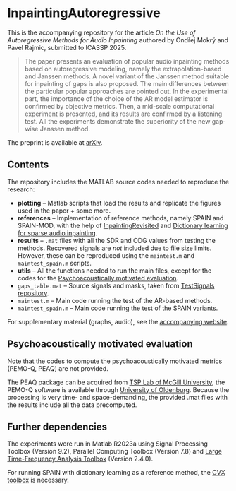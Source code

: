 # InpaintingAutoregressive

This is the accompanying repository for the article *On the Use of Autoregressive Methods for Audio Inpainting* authored by Ondřej Mokrý and Pavel Rajmic, submitted to ICASSP 2025.

> The paper presents an evaluation of popular audio inpainting methods based on autoregressive modeling, namely the extrapolation-based and Janssen methods. A novel variant of the Janssen method suitable for inpainting of gaps is also proposed. The main differences between the particular popular approaches are pointed out. In the experimental part, the importance of the choice of the AR model estimator is confirmed by objective metrics. Then, a mid-scale computational experiment is presented, and its results are confirmed by a listening test. All the experiments demonstrate the superiority of the new gap-wise Janssen method.

The preprint is available at [arXiv](http://arxiv.org/abs/2403.04433).

## Contents

The repository includes the MATLAB source codes needed to reproduce the research:

- **plotting** – Matlab scripts that load the results and replicate the figures used in the paper + some more.
- **references** – Implementation of reference methods, namely SPAIN and SPAIN-MOD, with the help of [InpaintingRevisited](https://github.com/ondrejmokry/InpaintingRevisited) and [Dictionary learning for sparse audio inpainting](https://www.oeaw.ac.at/isf/forschung/fachbereiche-teams/mathematik/dictionary-learning-for-sparse-audio-inpainting).
- **results** – `.mat` files with all the SDR and ODG values from testing the methods. Recovered signals are *not* included due to file size limits. However, these can be reproduced using the `maintest.m` and `maintest_spain.m` scripts.
- **utils** – All the functions needed to run the main files, except for the codes for the [Psychoacoustically motivated evaluation](#psychoacoustically-motivated-evaluation).
- `gaps_table.mat` – Source signals and masks, taken from [TestSignals repository](https://github.com/ondrejmokry/TestSignals).
- `maintest.m` – Main code running the test of the AR-based methods.
- `maintest_spain.m` – Main code running the test of the SPAIN variants.

For supplementary material (graphs, audio), see the [accompanying website](https://ondrejmokry.github.io/InpaintingAutoregressive/).

## Psychoacoustically motivated evaluation

Note that the codes to compute the psychoacoustically motivated metrics (PEMO-Q, PEAQ) are not provided.

The PEAQ package can be acquired from [TSP Lab of McGill University](http://www-mmsp.ece.mcgill.ca/Documents/Software/), the PEMO-Q software is available through [University of Oldenburg](https://uol.de/en/mediphysics/downloads/pemo-q). Because the processing is very time- and space-demanding, the provided .mat files with the results include all the data precomputed.

## Further dependencies

The experiments were run in Matlab R2023a using Signal Processing Toolbox (Version 9.2), Parallel Computing Toolbox (Version 7.8) and [Large Time-Frequency Analysis Toolbox](http://ltfat.org/) (Version 2.4.0).

For running SPAIN with dictionary learning as a reference method, the [CVX toolbox](http://cvxr.com/cvx/) is necessary.

